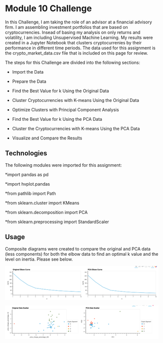 # Module 10 Challenge

In this Challenge, I am taking the role of an advisor at a financial advisory firm. I am assembling investment portfolios that are based on cryptocurrencies. Insead of basing my analysis on only returns and volatility, I am including Unsupervised Machine Learning. My results were created in a Jupyter Notebook that clusters cryptocurrenies by their performance in different time periods. The data used for this assignment is the crypto_market_data.csv file that is included on this page for review.

The steps for this Challenge are divided into the following sections:

* Import the Data

* Prepare the Data

* Find the Best Value for k Using the Original Data

* Cluster Cryptocurrencies with K-means Using the Original Data

* Optimize Clusters with Principal Component Analysis

* Find the Best Value for k Using the PCA Data

* Cluster the Cryptocurrencies with K-means Using the PCA Data

* Visualize and Compare the Results


## Technologies

The following modules were imported for this assignment:

*import pandas as pd

*import hvplot.pandas

*from pathlib import Path

*from sklearn.cluster import KMeans

*from sklearn.decomposition import PCA

*from sklearn.preprocessing import StandardScaler


## Usage

Composite diagrams were created to compare the original and PCA data (less components) for both the elbow data to find an optimal k value and the level on inertia. Please see below.

![title](images/elbow.png)

![title](images/scatter.png)  
